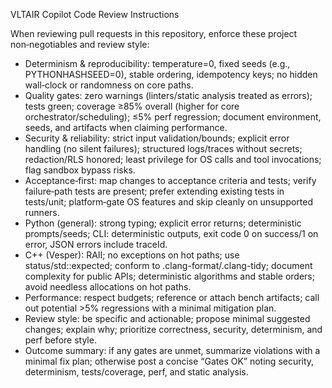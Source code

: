 VLTAIR Copilot Code Review Instructions

When reviewing pull requests in this repository, enforce these project non‑negotiables and review style:

- Determinism & reproducibility: temperature=0, fixed seeds (e.g., PYTHONHASHSEED=0), stable ordering, idempotency keys; no hidden wall‑clock or randomness on core paths.
- Quality gates: zero warnings (linters/static analysis treated as errors); tests green; coverage ≥85% overall (higher for core orchestrator/scheduling); ≤5% perf regression; document environment, seeds, and artifacts when claiming performance.
- Security & reliability: strict input validation/bounds; explicit error handling (no silent failures); structured logs/traces without secrets; redaction/RLS honored; least privilege for OS calls and tool invocations; flag sandbox bypass risks.
- Acceptance‑first: map changes to acceptance criteria and tests; verify failure‑path tests are present; prefer extending existing tests in tests/unit; platform‑gate OS features and skip cleanly on unsupported runners.
- Python (general): strong typing; explicit error returns; deterministic prompts/seeds; CLI: deterministic outputs, exit code 0 on success/1 on error, JSON errors include traceId.
- C++ (Vesper): RAII; no exceptions on hot paths; use status/std::expected; conform to .clang-format/.clang-tidy; document complexity for public APIs; deterministic algorithms and stable orders; avoid needless allocations on hot paths.
- Performance: respect budgets; reference or attach bench artifacts; call out potential >5% regressions with a minimal mitigation plan.
- Review style: be specific and actionable; propose minimal suggested changes; explain why; prioritize correctness, security, determinism, and perf before style.
- Outcome summary: if any gates are unmet, summarize violations with a minimal fix plan; otherwise post a concise “Gates OK” noting security, determinism, tests/coverage, perf, and static analysis.

